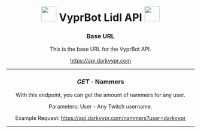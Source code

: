 <h1 align="center"><img src="https://emojipedia-us.s3.dualstack.us-west-1.amazonaws.com/thumbs/240/microsoft/310/laptop_1f4bb.png" width="40" height="40"> VyprBot Lidl API <img src="https://emojipedia-us.s3.dualstack.us-west-1.amazonaws.com/thumbs/240/microsoft/310/globe-showing-americas_1f30e.png" width="40" height="40"> </h1>

<h3 align="center">Base URL</h3>
<p align="center">This is the base URL for the VyprBot API.</p>
<p align="center"><a href="https://api.darkvypr.com" target="_blank">https://api.darkvypr.com</a> </p>

---

<h3 align="center"><i>GET</i> - Nammers</h3>

<p align="center">With this endpoint, you can get the amount of nammers for any user.</p>
<p align="center">Parameters: User - Any Twitch username.</p>

<p align="center">Example Request: <a href="https://api.darkvypr.com/nammers?user=darkvypr" target="_blank">https://api.darkvypr.com/nammers?user=darkvypr</a> </p>

---
